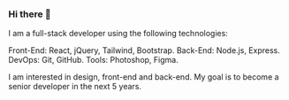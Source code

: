 ### Hi there 👋
I am a full-stack developer using the following technologies:

Front-End: React, jQuery, Tailwind, Bootstrap.
Back-End: Node.js, Express.
DevOps: Git, GitHub.
Tools: Photoshop, Figma.

I am interested in design, front-end and back-end.
My goal is to become a senior developer in the next 5 years.
